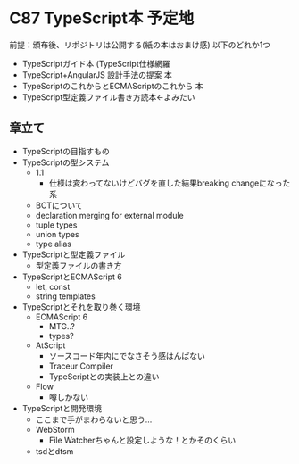# C87 TypeScript本 予定地

前提：頒布後、リポジトリは公開する(紙の本はおまけ感) 以下のどれか1つ

* TypeScriptガイド本 (TypeScript仕様網羅
* TypeScript+AngularJS 設計手法の提案 本
* TypeScriptのこれからとECMAScriptのこれから 本
* TypeScript型定義ファイル書き方読本←よみたい

## 章立て

* TypeScriptの目指すもの
* TypeScriptの型システム
  * 1.1
    * 仕様は変わってないけどバグを直した結果breaking changeになった系
  * BCTについて
  * declaration merging for external module
  * tuple types
  * union types
  * type alias
* TypeScriptと型定義ファイル
  * 型定義ファイルの書き方
* TypeScriptとECMAScript 6
  * let, const
  * string templates
* TypeScriptとそれを取り巻く環境
  * ECMAScript 6
    * MTG..?
    * types?
  * AtScript
    * ソースコード年内にでなさそう感はんぱない
    * Traceur Compiler
    * TypeScriptとの実装上との違い
  * Flow
    * 噂しかない
* TypeScriptと開発環境
  * ここまで手がまわらないと思う…
  * WebStorm
    * File Watcherちゃんと設定しような！とかそのくらい
  * tsdとdtsm
